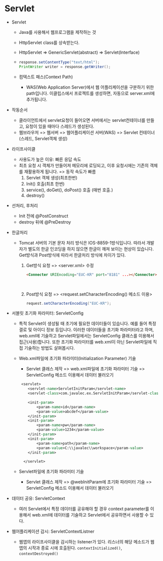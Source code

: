 # Servlet

- Servlet

  - Java를 사용해서 웹프로그램을 제작하는 것

  - HttpServlet class를 상속받는다.

  - HttpServlet => GenericServlet(abstract) => Servlet(Interface)

  - ```java
    response.setContentType("text/html");
    PrintWriter writer = response.getWriter();
    ```

  - 컴텍스트 패스(Context Path)

    - WAS(Web Application Server)에서 웹 어플리케이션을 구분하기 위한 path입니다. 이클립스에서 프로젝트를 생성하면, 자동으로 server.xml에 추가됩니다.

- 작동순서

  - 클라이언트에서 servlet요청이 들어오면 서버에서는 servlet컨테이너를 만들고, 요청이 있을 때마다 스레드가 생성된다.
  - 웹브라우저 => 웹서버 => 웹어플리케이션 서버(WAS) => Servlet 컨테이너 (스레드, Servlet객체 생성)

- 라이프사이클

  - 사용도가 높은 이유: 빠른 응답 속도
  - 최초 요청 시 객체가 만들어져 메모리에 로딩되고, 이후 요청시에는 기존의 객체를 재활용하게 됩니다. => 동작 속도가 빠름
    1. Servlet 객체 생성(최초한번)
    2. Init() 호출(최초 한번)
    3. service(), doGet(), doPost() 호출 (매번 호출.)
    4. destroy()

- 선처리, 후처리

  - Init 전에 @PostConstruct
  - destroy 뒤에 @PreDestroy

- 한글처리

  - Tomcat 서버의 기본 문자 처리 방식은 IOS-8859-1방식입니다. 따라서 개발자가 별도의 한글 인코딩을 하지 않으면 한글이 깨져 보이는 현상이 있습니다. Get방식과 Post방식에 따라서 한글처리 방식에 차이가 있다.

    1. Get방식 요청 => <server.xml> 수정

       ```html
       <Connecter URIEncoding="EUC-KR" port="8181" ...></Connecter>
       ```

       ​

    2. Post방식 요청 =>
       <request.setCharacterEncoding() 메소드 이용>

       ```java
       request.setCharacterEncoding("EUC-KR");
       ```

- 서블릿 초기화 파라미터: ServletConfig

  - 특적 Servlet이 생성될 때 초기에 필요한 데이터들이 있습니다. 예를 들어 특정 결로 및 아이디 정보 등입니다. 이러한 데이터들을 초기화 파라미터라고 하며, web.xml에 기술하고 Servlet파일에서는 ServletConfig 클래스를 이용해서 접근(사용)합니다. 또한 초기화 파라미터를 web.xml이 아닌 Servlet파일에 직접 기술하는 방법도 살펴봅시다. 

  - Web.xml파일에 초기화 파라미터(Initialization Parameter) 기술

    - Servlet 클래스 제작 => web.xml파일에 초기화 파라미터 기술 => ServletConfig 메소드 이용해서 데이터 불러오기

    ```jsp
     <servlet>
      	<servlet-name>ServletInitParam</servlet-name>
      	<servlet-class>com.javalec.ex.ServletInitParam</servlet-class>
      	
      	<init-param>
      		<param-name>id</param-name>
      		<param-value>abcdef</param-value>
      	</init-param>
      	<init-param>
      		<param-name>pw</param-name>
      		<param-value>1234</param-value>
      	</init-param>
      	<init-param>
      		<param-name>path</param-name>
      		<param-value>C:\\javalec\\workspace</param-value>
      	</init-param>
      	
      </servlet>
    ```

  - Servlet파일에 초기화 파라미터 기술

    - Servlet 클래스 제작 => @webInitParam에 초기화 파라미터 기술 => ServletConfig 메소드 이용해서 데이터 불러오기

- 데이터 공유: ServletContext

  - 여러 Servlet에서 특정 데이터를 공유해야 할 경우 context parameter를 이용해서 web.xml에 데이터를 기술하고 Servlet에서 공유하면서 사용할 수 있다.

- 웹어플리케이션 감시: ServletContextListner

  - 웹앱의 라이프사이클을 감시하는 listener가 있다. 리스너의 해당 메소드가 웹앱의 시작과 종료 시에 호출된다. `contextInitialized()`, `contextDestroyed()`

 